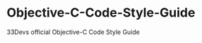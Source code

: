 Objective-C-Code-Style-Guide
============================

33Devs official Objective-C Code Style Guide
